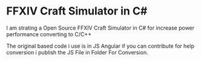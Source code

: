 # FFXIV Craft Simulator in C#

I am strating a Open Source FFXIV Craft Simulator in C# for increase power performance converting to C/C++

The original based code i use is in JS Angular if you can contribute for help conversion i publish the JS File in Folder
For Conversion.
